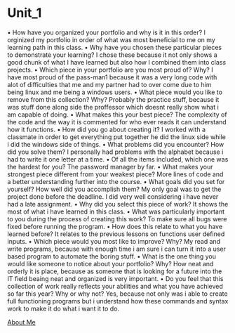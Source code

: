 # Unit_1

• How have you organized your portfolio and why is it in this order?
I orginized my portfolio in order of what was most beneficial to me on my learning path in this class.
• Why have you chosen these particular pieces to demonstrate your learning?
I chose these because it not only shows a good chunk of what I have learned but also how I combined them into class projects.
• Which piece in your portfolio are you most proud of? Why?
I have most proud of the pass-man1 because it was a very long code with alot of difficulties that me and my partner had to over come due to him being linux and me being a windows users.
• What piece would you like to remove from this collection? Why?
Probably the practice stuff, because it was stuff done along side the proffessor which doesnt really show what i am capable of doing.
• What makes this your best piece?
The complexity of the code and the way it is commented for who ever reads it can understand how it functions.
• How did you go about creating it?
I worked with a classmate in order to get everything put together he did the linux side while i did the windows side of things.
• What problems did you encounter? How did you solve them?
I personally had problems with the alphabet because i had to write it one letter at a time.
• Of all the items included, which one was the hardest for you?
The password manager by far.
• What makes your strongest piece different from your weakest piece?
More lines of code and a better understanding further into the course.
• What goals did you set for yourself? How well did you accomplish them?
My only goal was to get the project done before the deadline. I did very well considering i have never had a late assignment.
• Why did you select this piece of work?
It shows the most of what i have learned in this class.
• What was particularly important to you during the process of creating this work?
To make sure all bugs were fixed before running the program.
• How does this relate to what you have learned before?
It relates to the previous lessons on functions user defined inputs.
• Which piece would you most like to improve? Why?
My read and write programs, because with enough time i am sure i can turn it into a user based program to automate the boring stuff.
• What is the one thing you would like someone to notice about your portfolio? Why?
How neat and orderly it is place, because as someone that is looking for a future into the IT field beaing neat and organized is very important.
• Do you feel that this collection of work really reflects your abilities and what you have achieved so far this year? Why or why not?
Yes, because not only was i able to create full functioning programs but i understand how these commands and syntax work to make it do what i want it to do.

[About Me](./ReadME.md)

